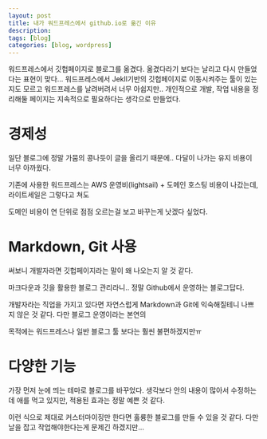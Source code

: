 ```yaml
---
layout: post
title: 내가 워드프레스에서 github.io로 옮긴 이유
description:
tags: [blog]
categories: [blog, wordpress]
---
```


워드프레스에서 깃헙페이지로 블로그를 옮겼다.
옮겼다라기 보다는 날리고 다시 만들었다는 표현이 맞다... 워드프레스에서 Jekll기반의 깃헙페이지로 이동시켜주는 툴이 있는지도 모르고
워드프레스를 날려버려서 너무 아쉽지만.. 개인적으로 개발, 작업 내용을 정리해둘 페이지는 지속적으로 필요하다는 생각으로 만들었다.

# 경제성
일단 블로그에 정말 가뭄의 콩나듯이 글을 올리기 때문에.. 다달이 나가는 유지 비용이 너무 아까웠다.

기존에 사용한 워드프레스는 AWS 운영비(lightsail) + 도메인 호스팅 비용이 나갔는데, 라이트세일은 그렇다고 쳐도 

도메인 비용이 연 단위로 점점 오르는걸 보고 바꾸는게 낫겠다 싶었다.


# Markdown, Git 사용
써보니 개발자라면 깃헙페이지라는 말이 왜 나오는지 알 것 같다.

마크다운과 깃을 활용한 블로그 관리라니.. 정말 Github에서 운영하는 블로그답다.

개발자라는 직업을 가지고 있다면 자연스럽게 Markdown과 Git에 익숙해질테니 나쁘지 않은 것 같다. 다만 블로그 운영이라는 본연의 

목적에는 워드프레스나 일반 블로그 툴 보다는 훨씬 불편하겠지만ㅠ

# 다양한 기능
가장 먼저 눈에 띄는 테마로 블로그를 바꾸었다. 생각보다 안의 내용이 많아서 수정하는데 애를 먹고 있지만, 적용된 효과는 정말 예쁜 것 같다.

이런 식으로 제대로 커스터마이징만 한다면 훌륭한 블로그를 만들 수 있을 것 같다. 다만 날을 잡고 작업해야한다는게 문제긴 하겠지만...